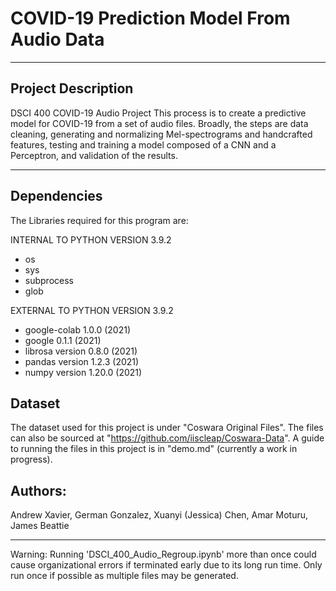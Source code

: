 # COVID-19 Prediction Model From Audio Data
-------------------------
Project Description
-----------------------
DSCI 400 COVID-19 Audio Project
This process is to create a predictive model for COVID-19 from a set of audio files.
Broadly, the steps are  data cleaning, generating and normalizing Mel-spectrograms and handcrafted features, testing and training a model composed of a CNN and a Perceptron, and validation of the results.

-------------------------------------------------------

Dependencies
-------------------------------------------------------
The Libraries required for this program are:

INTERNAL TO PYTHON VERSION 3.9.2
- os
- sys
- subprocess
- glob

EXTERNAL TO PYTHON VERSION 3.9.2
- google-colab 1.0.0 (2021)
- google 0.1.1 (2021)
- librosa version 0.8.0 (2021)
- pandas version 1.2.3 (2021)
- numpy version 1.20.0 (2021)

Dataset
------------------------------------------------------
The dataset used for this project is under "Coswara Original Files". The files can also be sourced at "https://github.com/iiscleap/Coswara-Data".
A guide to running the files in this project is in "demo.md" (currently a work in progress).

Authors:
-------------------------------------------------------
 Andrew Xavier, German Gonzalez, Xuanyi (Jessica) Chen, Amar Moturu, James Beattie

 ---------------------------------------------------------
 Warning: Running 'DSCI_400_Audio_Regroup.ipynb' more than once could cause organizational errors if terminated early due to its long run time. Only run once if possible as multiple files may be generated.
